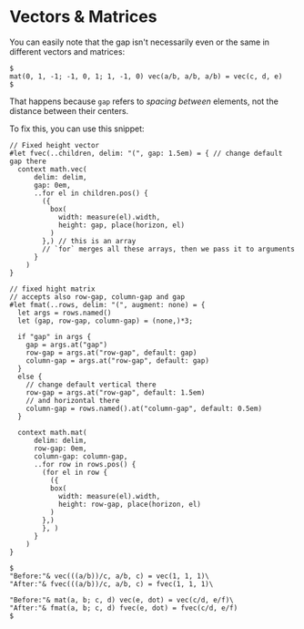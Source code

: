 # Vectors & Matrices

You can easily note that the gap isn't necessarily even or the same in different vectors and matrices:

```typ
$
mat(0, 1, -1; -1, 0, 1; 1, -1, 0) vec(a/b, a/b, a/b) = vec(c, d, e)
$
```
That happens because `gap` refers to _spacing between_ elements, not the distance between their centers.

To fix this, you can use this snippet:

```typ
// Fixed height vector
#let fvec(..children, delim: "(", gap: 1.5em) = { // change default gap there
  context math.vec(
      delim: delim,
      gap: 0em,
      ..for el in children.pos() {
        ({
          box(
            width: measure(el).width,
            height: gap, place(horizon, el)
          )
        },) // this is an array
        // `for` merges all these arrays, then we pass it to arguments
      }
    )
}

// fixed hight matrix
// accepts also row-gap, column-gap and gap
#let fmat(..rows, delim: "(", augment: none) = {
  let args = rows.named()
  let (gap, row-gap, column-gap) = (none,)*3;

  if "gap" in args {
    gap = args.at("gap")
    row-gap = args.at("row-gap", default: gap)
    column-gap = args.at("row-gap", default: gap)
  }
  else {
    // change default vertical there
    row-gap = args.at("row-gap", default: 1.5em) 
    // and horizontal there
    column-gap = rows.named().at("column-gap", default: 0.5em)
  }

  context math.mat(
      delim: delim,
      row-gap: 0em,
      column-gap: column-gap,
      ..for row in rows.pos() {
        (for el in row {
          ({
          box(
            width: measure(el).width,
            height: row-gap, place(horizon, el)
          )
        },)
        }, )
      }
    )
}

$
"Before:"& vec(((a/b))/c, a/b, c) = vec(1, 1, 1)\
"After:"& fvec(((a/b))/c, a/b, c) = fvec(1, 1, 1)\

"Before:"& mat(a, b; c, d) vec(e, dot) = vec(c/d, e/f)\
"After:"& fmat(a, b; c, d) fvec(e, dot) = fvec(c/d, e/f)
$
```


